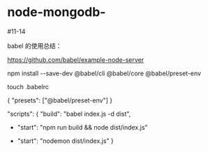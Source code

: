 # node-mongodb-

#11-14

babel 的使用总结：

https://github.com/babel/example-node-server

npm install --save-dev @babel/cli @babel/core @babel/preset-env

touch .babelrc 

{
  "presets": ["@babel/preset-env"]
}


"scripts": {
    "build": "babel index.js -d dist",
-   "start": "npm run build && node dist/index.js"
+   "start": "nodemon dist/index.js"
  }
